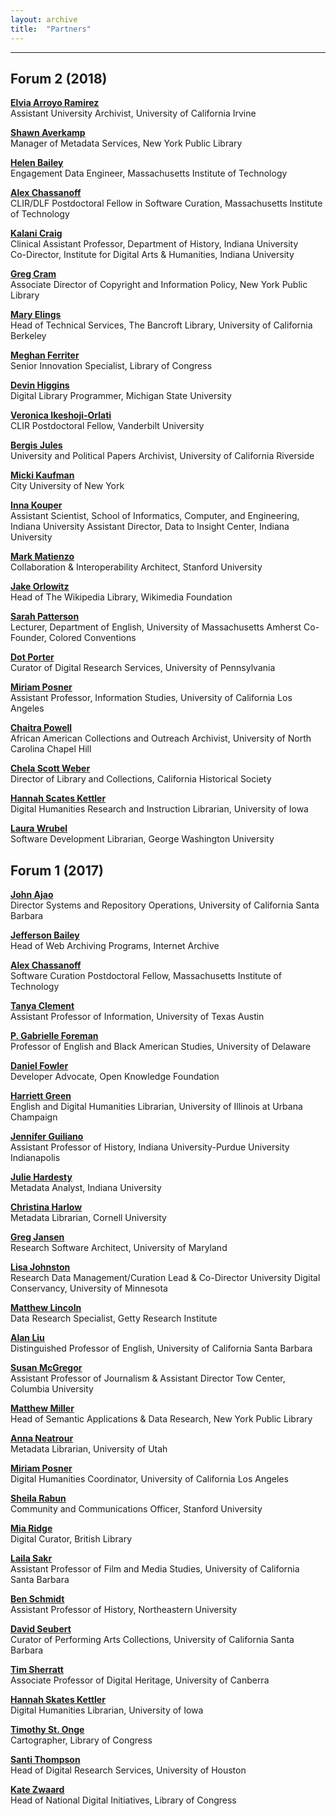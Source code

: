 ```yaml
---
layout: archive
title:  "Partners"
---
```

---

## Forum 2 (2018)

[**Elvia Arroyo Ramirez**](https://www.linkedin.com/in/elvia-arroyo-ramirez-1a1b3451/)<br/>
Assistant University Archivist, University of California Irvine

[**Shawn Averkamp**](https://www.linkedin.com/in/shawnaverkamp/)<br/>
Manager of Metadata Services, New York Public Library 

[**Helen Bailey**](https://about.me/hbailey)<br/>
Engagement Data Engineer, Massachusetts Institute of Technology

[**Alex Chassanoff**](https://softarchitectures.wordpress.com/)<br/>
CLIR/DLF Postdoctoral Fellow in Software Curation, Massachusetts Institute of Technology

[**Kalani Craig**](http://www.kalanicraig.com/)<br/>
Clinical Assistant Professor, Department of History, Indiana University<br/>
Co-Director, Institute for Digital Arts & Humanities, Indiana University

[**Greg Cram**](https://www.linkedin.com/in/gregcram/)<br/>
Associate Director of Copyright and Information Policy, New York Public Library

[**Mary Elings**](http://update.lib.berkeley.edu/2018/03/29/the-bancroft-library-announces-new-head-of-technical-services/)<br/>
Head of Technical Services, The Bancroft Library, University of California Berkeley

[**Meghan Ferriter**](http://meghaninmotion.com/)<br/>
Senior Innovation Specialist, Library of Congress

[**Devin Higgins**](http://staff.lib.msu.edu/higgi135/)<br/>
Digital Library Programmer, Michigan State University

[**Veronica Ikeshoji-Orlati**](http://vikeshojiorlati.com/)<br/>
CLIR Postdoctoral Fellow, Vanderbilt University

[**Bergis Jules**](https://library.ucr.edu/about/directory/staff/bergis-jules)<br/>
University and Political Papers Archivist, University of California Riverside

[**Micki Kaufman**](https://www.mickikaufman.com/)<br/>
City University of New York 

[**Inna Kouper**](https://www.sice.indiana.edu/all-people/profile.html?profile_id=42)<br/>
Assistant Scientist, School of Informatics, Computer, and Engineering, Indiana University
Assistant Director, Data to Insight Center, Indiana University

[**Mark Matienzo**](https://matienzo.org/)<br/>
Collaboration & Interoperability Architect, Stanford University

[**Jake Orlowitz**](https://www.linkedin.com/in/jake-orlowitz-58321656/)<br/>
Head of The Wikipedia Library, Wikimedia Foundation

[**Sarah Patterson**](https://www.umass.edu/english/member/sarah-patterson)<br/>
Lecturer, Department of English, University of Massachusetts Amherst
Co-Founder, Colored Conventions

[**Dot Porter**](http://dla.library.upenn.edu/dla/staff/record.html?id=619)<br/>
Curator of Digital Research Services, University of Pennsylvania

[**Miriam Posner**](http://miriamposner.com/)<br/>
Assistant Professor, Information Studies, University of California Los Angeles

[**Chaitra Powell**](https://library.unc.edu/about/staff/chaitra-powell/)<br/>
African American Collections and Outreach Archivist, University of North Carolina Chapel Hill

[**Chela Scott Weber**](https://www.linkedin.com/in/chela-scott-weber-b5816a127/)<br/>
Director of Library and Collections, California Historical Society

[**Hannah Scates Kettler**](https://hannahscateskettler.com/)<br/>
Digital Humanities Research and Instruction Librarian, University of Iowa

[**Laura Wrubel**](https://library.gwu.edu/users/Wrubel)<br/>
Software Development Librarian, George Washington University

## Forum 1 (2017)

[**John Ajao**](https://www.linkedin.com/in/johnajao//)<br/>
Director Systems and Repository Operations, University of California Santa Barbara

[**Jefferson Bailey**](http://www.jeffersonbailey.com/)<br/>
Head of Web Archiving Programs, Internet Archive

[**Alex Chassanoff**](https://softarchitectures.wordpress.com/)<br/>
Software Curation Postdoctoral Fellow, Massachusetts Institute of Technology 

[**Tanya Clement**](http://tanyaclement.org/)<br/>
Assistant Professor of Information, University of Texas Austin 

[**P. Gabrielle Foreman**](http://www.english.udel.edu/people/Pages/bio.aspx?i=48)<br/>
Professor of English and Black American Studies, University of Delaware

[**Daniel Fowler**](http://www.danfowler.net/about/)<br/>
Developer Advocate, Open Knowledge Foundation

[**Harriett Green**](http://harriettgreen.info/)<br/>
English and Digital Humanities Librarian, University of Illinois at Urbana Champaign 

[**Jennifer Guiliano**](http://jguiliano.com/)<br/>
Assistant Professor of History, Indiana University-Purdue University Indianapolis

[**Julie Hardesty**](http://www.juliehardesty.com/)<br/>
Metadata Analyst, Indiana University

[**Christina Harlow**](http://christinaharlow.com/)<br/>
Metadata Librarian, Cornell University

[**Greg Jansen**](https://ischool.umd.edu/faculty-staff/greg-jansen)<br/>
Research Software Architect, University of Maryland

[**Lisa Johnston**](https://www.lib.umn.edu/about/staff/lisa-johnston)<br/>
Research Data Management/Curation Lead & Co-Director University Digital Conservancy, University of Minnesota

[**Matthew Lincoln**](http://matthewlincoln.net/)<br/>
Data Research Specialist, Getty Research Institute

[**Alan Liu**](http://liu.english.ucsb.edu/)<br/>
Distinguished Professor of English, University of California Santa Barbara

[**Susan McGregor**](https://journalism.columbia.edu/faculty/susan-mcgregor)<br/>
Assistant Professor of Journalism & Assistant Director Tow Center, Columbia University

[**Matthew Miller**](http://thisismattmiller.com/)<br/>
Head of Semantic Applications & Data Research, New York Public Library

[**Anna Neatrour**](https://about.me/anna.neatrour)<br/>
Metadata Librarian, University of Utah

[**Miriam Posner**](http://www.miriamposner.com/)<br/>
Digital Humanities Coordinator, University of California Los Angeles

[**Sheila Rabun**](http://iiif.io/news/2016/08/05/community-manager/)<br/>
Community and Communications Officer, Stanford University

[**Mia Ridge**](http://www.miaridge.com/)<br/>
Digital Curator, British Library

[**Laila Sakr**](http://www.filmandmedia.ucsb.edu/people/faculty/shereensakr/shereensakr.html)<br/>
Assistant Professor of Film and Media Studies, University of California Santa Barbara

[**Ben Schmidt**](http://benschmidt.org/)<br/>
Assistant Professor of History, Northeastern University

[**David Seubert**](https://www.linkedin.com/in/david-seubert-b0b6a343/)<br/>
Curator of Performing Arts Collections, University of California Santa Barbara

[**Tim Sherratt**](https://timsherratt.org/)<br/>
Associate Professor of Digital Heritage, University of Canberra

[**Hannah Skates Kettler**](https://www.linkedin.com/in/hannahskettler)<br/>
Digital Humanities Librarian, University of Iowa

[**Timothy St. Onge**](http://timstonge.weebly.com/)<br/>
Cartographer, Library of Congress

[**Santi Thompson**](http://orcid.org/0000-0002-0337-6439)<br/>
Head of Digital Research Services, University of Houston

[**Kate Zwaard**](https://www.linkedin.com/in/kzwaard)<br/>
Head of National Digital Initiatives, Library of Congress
